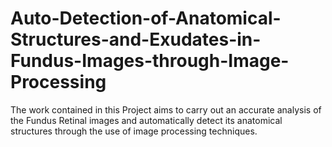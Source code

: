 # Auto-Detection-of-Anatomical-Structures-and-Exudates-in-Fundus-Images-through-Image-Processing
The work contained in this Project aims to carry out an accurate analysis of the Fundus Retinal images and automatically detect its anatomical structures through the use of image processing techniques.
